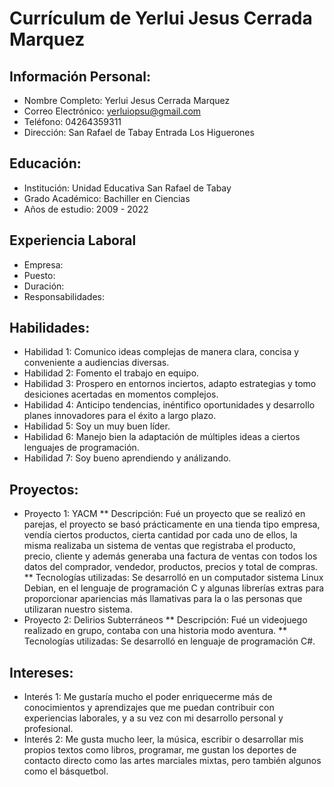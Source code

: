 # Currículum de Yerlui Jesus Cerrada Marquez

## Información Personal:
* Nombre Completo: Yerlui Jesus Cerrada Marquez
* Correo Electrónico: yerluiopsu@gmail.com
* Teléfono: 04264359311
* Dirección: San Rafael de Tabay Entrada Los Higuerones

## Educación:
* Institución: Unidad Educativa San Rafael de Tabay
* Grado Académico: Bachiller en Ciencias
* Años de estudio: 2009 - 2022

## Experiencia Laboral
* Empresa:
* Puesto:
* Duración:
* Responsabilidades:

## Habilidades:
* Habilidad 1: Comunico ideas complejas de manera clara, concisa y conveniente a audiencias diversas.
* Habilidad 2: Fomento el trabajo en equipo.
* Habilidad 3: Prospero en entornos inciertos, adapto estrategias y tomo desiciones acertadas en momentos complejos.
* Habilidad 4: Anticipo tendencias, inéntifico oportunidades y desarrollo planes innovadores para el éxito a largo plazo.
* Habilidad 5: Soy un muy buen líder.
* Habilidad 6: Manejo bien la adaptación de múltiples ideas a ciertos lenguajes de programación.
* Habilidad 7: Soy bueno aprendiendo y análizando.

## Proyectos:
* Proyecto 1: YACM
  ** Descripción: Fué un proyecto que se realizó en parejas, el proyecto se basó prácticamente en una tienda tipo empresa, vendía ciertos productos, cierta cantidad por cada uno de ellos, la misma realizaba un sistema de ventas que registraba el producto, precio, cliente y además generaba una factura de ventas con todos los datos del comprador, vendedor, productos, precios y total de compras.
  ** Tecnologías utilizadas: Se desarrolló en un computador sistema Linux Debian, en el lenguaje de programación C y algunas librerías extras para proporcionar apariencias más llamativas para la o las personas que utilizaran nuestro sistema.
* Proyecto 2: Delirios Subterráneos
  ** Descripción: Fué un videojuego realizado en grupo, contaba con una historia modo aventura.
  ** Tecnologías utilizadas: Se desarrolló en lenguaje de programación C#.

## Intereses:
* Interés 1: Me gustaría mucho el poder enriquecerme más de conocimientos y aprendizajes que me puedan contribuir con experiencias laborales, y a su vez con mi desarrollo personal y profesional.
* Interés 2: Me gusta mucho leer, la música, escribir o desarrollar mis propios textos como libros, programar, me gustan los deportes de contacto directo como las artes marciales mixtas, pero también algunos como el básquetbol.

